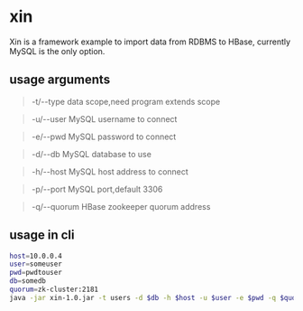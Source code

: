 # xin
Xin is a framework example to import data from RDBMS to HBase, currently MySQL is the only option.

## usage arguments

> -t/--type    data scope,need program extends scope

> -u/--user    MySQL username to connect

> -e/--pwd     MySQL password to connect

> -d/--db      MySQL database to use

> -h/--host    MySQL host address to connect

> -p/--port    MySQL port,default 3306

> -q/--quorum  HBase zookeeper quorum address

## usage in cli
```sh
host=10.0.0.4
user=someuser
pwd=pwdtouser
db=somedb
quorum=zk-cluster:2181
java -jar xin-1.0.jar -t users -d $db -h $host -u $user -e $pwd -q $quorum
```